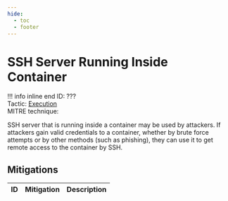 ```yaml
---
hide:
  - toc
  - footer
---
```


# SSH Server Running Inside Container

!!! info inline end
    ID: ???<br>
    Tactic: [Execution](../Execution/index.md) <br>
    MITRE technique: 

SSH server that is running inside a container may be used by attackers. If attackers gain valid credentials to a container, whether by brute force attempts or by other methods (such as phishing), they can use it to get remote access to the container by SSH.

## Mitigations

|ID|Mitigation|Description|
|--|----------|-----------|